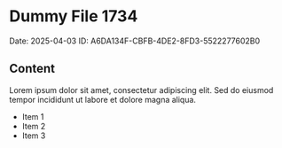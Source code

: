 # Dummy File 1734

Date: 2025-04-03
ID: A6DA134F-CBFB-4DE2-8FD3-5522277602B0

## Content

Lorem ipsum dolor sit amet, consectetur adipiscing elit.
Sed do eiusmod tempor incididunt ut labore et dolore magna aliqua.

* Item 1
* Item 2
* Item 3
